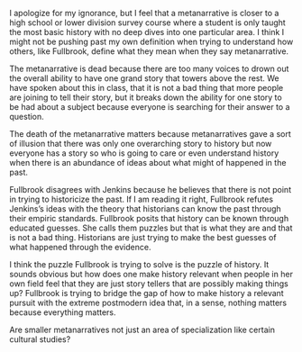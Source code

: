 I apologize for my ignorance, but I feel that a metanarrative is closer to a high school or lower division survey course where a student is only taught the most basic history with no deep dives into one particular area. I think I might not be pushing past my own definition when trying to understand how others, like Fullbrook, define what they mean when they say metanarrative.

The metanarrative is dead because there are too many voices to drown out the overall ability to have one grand story that towers above the rest. We have spoken about this in class, that it is not a bad thing that more people are joining to tell their story, but it breaks down the ability for one story to be had about a subject because everyone is searching for their answer to a question. 

The death of the metanarrative matters because metanarratives gave a sort of illusion that there was only one overarching story to history but now everyone has a story so who is going to care or even understand history when there is an abundance of ideas about what might of happened in the past.

Fullbrook disagrees with Jenkins because he believes that there is not point in trying to historicize the past. If I am reading it right, Fullbrook refutes Jenkins’s ideas with the theory that historians can know the past through their empiric standards. Fullbrook posits that history can be known through educated guesses. She calls them puzzles but that is what they are and that is not a bad thing. Historians are just trying to make the best guesses of what happened through the evidence. 

I think the puzzle Fullbrook is trying to solve is the puzzle of history. It sounds obvious but how does one make history relevant when people in her own field feel that they are just story tellers that are possibly making things up? Fullbrook is trying to bridge the gap of how to make history a relevant pursuit with the extreme postmodern idea that, in a sense, nothing matters because everything matters.

Are smaller metanarratives not just an area of specialization like certain cultural studies?

